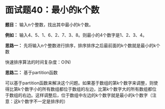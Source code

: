 # 面试题40：最小的k个数

**题目：**  输入n个整数，找出其中最小的k个数。



**例如：** 输入4、5、1、6、2、7、3、8。则最小的4个数字是1、2、3、4。



**思路一：**  先将输入n个整数进行排序，排序排序之后最前面的k个数就是最小的k个数

快速排序算法的时间复杂度：O(N)

**思路二：**  基于partition函数

可以基于partition函数来解决这个问题。如果基于数组的第k个数字来调整，则使得比第k个数字小的所有数组都位于数组的左边，比第k个数字大的所有数组都位于数组的右边。这样调整后，位于数组中左边的k个数字就是最小的k个数字（注意：这k个数字不一定是排序的）



